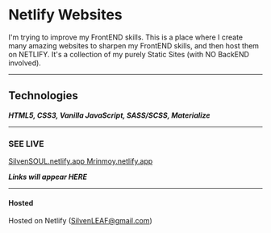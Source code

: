 # Netlify Websites
I'm trying to improve my FrontEND skills. This is a place where I create many amazing websites to sharpen my FrontEND skills, and then host them on NETLIFY. It's a collection of my purely Static Sites (with NO BackEND involved).

*** 

## Technologies
***HTML5, CSS3, Vanilla JavaScript, SASS/SCSS,  Materialize***

***
### SEE LIVE
<a href="https://SilvenSOUL.netlify.app"> SilvenSOUL.netlify.app </a>
<a href="https://Mrinmoy.netlify.app"> Mrinmoy.netlify.app </a>

***Links will appear HERE*** 
***

#### Hosted
Hosted on Netlify (SilvenLEAF@gmail.com)
